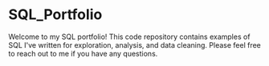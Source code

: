 # SQL_Portfolio
Welcome to my SQL portfolio! This code repository contains examples of SQL I've written for exploration, analysis, and data cleaning. Please feel free to reach out to me if you have any questions. 
